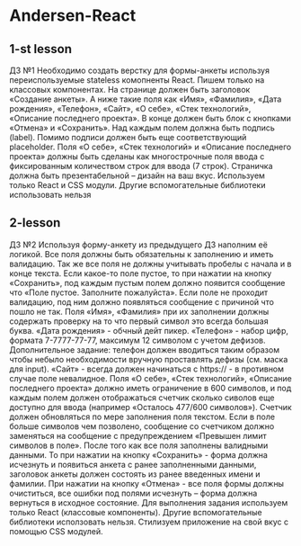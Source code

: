 # Andersen-React

## 1-st lesson

ДЗ №1
Необходимо создать верстку для формы-анкеты используя переиспользуемые stateless комопненты React. Пишем только на классовых компонентах.
На странице должен быть заголовок «Создание анкеты». А ниже такие поля как «Имя», «Фамилия», «Дата рождения», «Телефон», «Сайт», «О себе», «Стек технологий», «Описание последнего проекта». В конце должен быть блок с кнопками «Отмена» и «Сохранить».
Над каждым полем должна быть подпись (label). Помимо подписи должен быть еще соответствующий placeholder.
Поля «О себе», «Стек технологий» и «Описание последнего проекта» должны быть сделаны как многострочные поля ввода с фиксированным количеством строк для ввода (7 строк).
Страничка должна быть презентабельной – дизайн на ваш вкус. Используем только React и CSS модули. Другие вспомогательные библиотеки использовать нельзя

## 2-lesson

ДЗ №2
Используя форму-анкету из предыдущего ДЗ наполним её логикой.
Все поля должны быть обязательны к заполнению и иметь валидацию. Так же все поля не должны учитывать пробелы с начала и в конце текста. Если какое-то поле пустое, то при нажатии на кнопку «Сохранить», под каждым пустым полем должно появится сообщение что «Поле пустое. Заполните пожалуйста». Если поле не проходит валидацию, под ним должно появляться сообщение с причиной что пошло не так.
Поля «Имя», «Фамилия» при их заполнении должны содержать проверку на то что первый символ это всегда большая буква.
«Дата рождения» - обчный дейт пикер.
«Телефон» - набор цифр, формата 7-7777-77-77, максимум 12 символом с учетом дефизов. Дополнительное задание: телефон должен вводиться таким образом чтобы небыло необходимости вручную проставлять дефизы (см. маска для input).
«Сайт» - всегда должен начинаться с https:// - в противном случае поле невалидное.
Поля «О себе», «Стек технологий», «Описание последнего проекта» должно иметь ограничение в 600 символов, и под каждым полем должен отображаться счетчик сколько сиволов еще доступно для ввода (например «Осталось 477/600 символов»). Счетчик должен обновляться по мере заполнения поля текстом. Если в поле больше символов чем позволено, сообщение со счетчиком должно заменяться на сообщение с предупреждением «Превышен лимит символов в поле».
После того как все поля заполнены валидными данными. То при нажатии на кнопку «Сохранить» - форма должна исчезнуть и появиться анкета c ранее заполненными данными, заголовок анкеты должен состоять из ранее введенных имени и фамилии.
При нажатии на кнопку «Отмена» - все поля формы должны очиститься, все ошибки под полями исчезнуть – форма должна вернуться в исходное состояние.
Для выполнения задания используем только React (классовые компоненты). Другие вспомогательные библиотеки исползовать нельзя. Стилизуем приложение на свой вкус с помощью CSS модулей.
